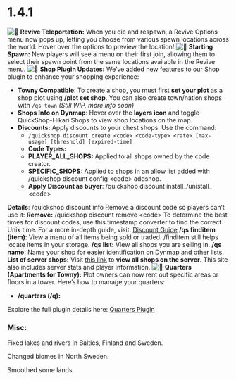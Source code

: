 # 1.4.1

![🚀](https://ptb.discord.com/assets/0e0879f59b4d417e9324.svg) **Revive Teleportation:** When you die and respawn, a Revive Options menu now pops up, letting you choose from various spawn locations across the world. Hover over the options to preview the location! ![🌟](https://ptb.discord.com/assets/7c2bf519ee13934638c0.svg) **Starting Spawn:** New players will see a menu on their first join, allowing them to select their spawn point from the same locations available in the Revive menu. ![🛒](https://ptb.discord.com/assets/3389a739fef161477f99.svg) **Shop Plugin Updates:** We’ve added new features to our Shop plugin to enhance your shopping experience:

* **Towny Compatible**: To create a shop, you must first **set your plot** as a shop plot using **/plot set shop**. You can also create town/nation shops with `/qs town` _(Still WIP, more info soon)_
* **Shops Info on Dynmap**: Hover over the **layers icon** and toggle QuickShop-Hikari Shops to view shop locations on the map.
* **Discounts:** Apply discounts to your chest shops. Use the command:
  * `/quickshop discount create <code> <code-type> <rate> [max-usage] [threshold] [expired-time]`
  * **Code Types:**
  * **PLAYER\_ALL\_SHOPS:** Applied to all shops owned by the code creator.
  * **SPECIFIC\_SHOPS:** Applied to shops in an allow list added with /quickshop discount config \<code> addshop.
  * **Apply Discount as buyer**: /quickshop discount install_/unistall_ \<code>

**Details**: /quickshop discount info Remove a discount code so players can’t use it: **Remove:** /quickshop discount remove \<code> To determine the best times for discount codes, use this timestamp converter to find the correct Unix time. For a more in-depth guide, visit: [Discount Guide](https://quickshop-community.github.io/QuickShop-Hikari-Documents/docs/addon/discount) **/qs finditem (item)**: View a menu of all items being sold or traded. /finditem still helps locate items in your storage. **/qs list:** View all shops you are selling in. **/qs name**: Name your shop for easier identification on Dynmap and other lists. **List of server shops:** Visit [this link](http://nordics.world:9435/server/Nordics/plugins/QuickShop-Hikari) to **view all shops on the server**. This site also includes server stats and player information. ![🏢](https://ptb.discord.com/assets/fed2f774272b341a8b7c.svg) **Quarters (Apartments for Towny):** Plot owners can now rent out specific areas or floors in a tower. Here’s how to manage your quarters:

* **/quarters (/q):**

Explore the full plugin details here: [Quarters Plugin](https://github.com/jwkerr/Quarters/wiki/Commands)

### Misc:

Fixed lakes and rivers in Baltics, Finland and Sweden.

Changed biomes in North Sweden.

Smoothed some lands.



